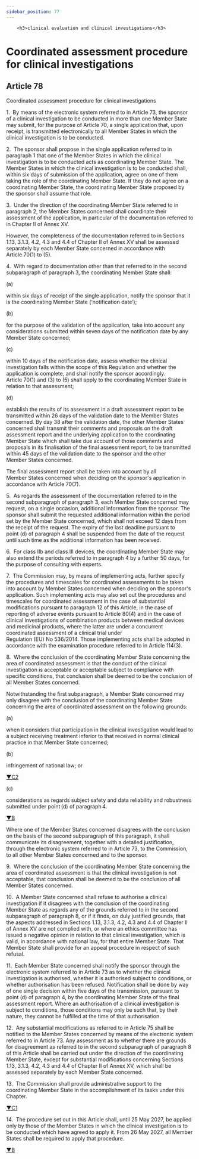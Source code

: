 ```yaml
---
sidebar_position: 77
---
```

        <h3>clinical evaluation and clinical investigations</h3>
<h1>Coordinated assessment procedure for clinical investigations</h1>
<h2>Article 78</h2>
   <p class="stitle-article-norm">Coordinated assessment procedure for clinical investigations</p>
   <p class="norm">1.&nbsp;&nbsp;By means of the electronic system 
referred to in Article&nbsp;73, the sponsor of a clinical investigation 
to be conducted in more than one Member&nbsp;State may submit, for the 
purpose of Article&nbsp;70, a single application that, upon receipt, is 
transmitted electronically to all Member&nbsp;States in which the 
clinical investigation is to be conducted.</p>
   <p class="norm">2.&nbsp;&nbsp;The sponsor shall propose in the single
 application referred to in paragraph&nbsp;1 that one of the 
Member&nbsp;States in which the clinical investigation is to be 
conducted acts as coordinating Member&nbsp;State. The Member&nbsp;States
 in which the clinical investigation is to be conducted shall, within 
six days of submission of the application, agree on one of them taking 
the role of the coordinating Member&nbsp;State. If they do not agree on a
 coordinating Member&nbsp;State, the coordinating Member&nbsp;State 
proposed by the sponsor shall assume that role.</p>
   <p class="norm">3.&nbsp;&nbsp;Under the direction of the coordinating
 Member&nbsp;State referred to in paragraph&nbsp;2, the 
Member&nbsp;States concerned shall coordinate their assessment of the 
application, in particular of the documentation referred to in Chapter 
II of Annex&nbsp;XV.</p>
   <p class="norm">However, the completeness of the documentation 
referred to in Sections 1.13, 3.1.3, 4.2, 4.3 and 4.4 of Chapter II of 
Annex&nbsp;XV shall be assessed separately by each Member&nbsp;State 
concerned in accordance with Article&nbsp;70(1) to (5).</p>
   <p class="norm">4.&nbsp;&nbsp;With regard to documentation other than
 that referred to in the second subparagraph&nbsp;of paragraph&nbsp;3, 
the coordinating Member&nbsp;State shall:</p>
   <div class="grid-container grid-list">
      <div class="list grid-list-column-1">
         <span>(a)&nbsp;</span>
      </div>
      <div class="grid-list-column-2">
         <p class="norm">within six days of receipt of the single 
application, notify the sponsor that it is the coordinating 
Member&nbsp;State (‘notification date’);</p>
      </div>
   </div>
   <div class="grid-container grid-list">
      <div class="list grid-list-column-1">
         <span>(b)&nbsp;</span>
      </div>
      <div class="grid-list-column-2">
         <p class="norm">for the purpose of the validation of the 
application, take into account any considerations submitted within seven
 days of the notification date by any Member&nbsp;State concerned;</p>
      </div>
   </div>
   <div class="grid-container grid-list">
      <div class="list grid-list-column-1">
         <span>(c)&nbsp;</span>
      </div>
      <div class="grid-list-column-2">
         <p class="norm">within 10 days of the notification date, assess
 whether the clinical investigation falls within the scope of this 
Regulation and whether the application is complete, and shall notify the
 sponsor accordingly. Article&nbsp;70(1) and (3) to (5) shall apply to 
the coordinating Member&nbsp;State in relation to that assessment;</p>
      </div>
   </div>
   <div class="grid-container grid-list">
      <div class="list grid-list-column-1">
         <span>(d)&nbsp;</span>
      </div>
      <div class="grid-list-column-2">
         <p class="norm">establish the results of its assessment in a 
draft assessment report to be transmitted within 26&nbsp;days of the 
validation date to the Member&nbsp;States concerned. By day&nbsp;38 
after the validation date, the other Member&nbsp;States concerned shall 
transmit their comments and proposals on the draft assessment report and
 the underlying application to the coordinating Member&nbsp;State which 
shall take due account of those comments and proposals in its 
finalisation of the final assessment report, to be transmitted within 
45&nbsp;days of the validation date to the sponsor and the other 
Member&nbsp;States concerned.</p>
      </div>
   </div>
   <p class="norm">The final assessment report shall be taken into 
account by all Member&nbsp;States concerned when deciding on the 
sponsor's application in accordance with Article&nbsp;70(7).</p>
   <p class="norm">5.&nbsp;&nbsp;As regards the assessment of the 
documentation referred to in the second subparagraph&nbsp;of 
paragraph&nbsp;3, each Member&nbsp;State concerned may request, on a 
single occasion, additional information from the sponsor. The sponsor 
shall submit the requested additional information within the period set 
by the Member&nbsp;State concerned, which shall not exceed 12&nbsp;days 
from the receipt of the request. The expiry of the last deadline 
pursuant to point&nbsp;(d) of paragraph&nbsp;4 shall be suspended from 
the date of the request until such time as the additional information 
has been received.</p>
   <p class="norm">6.&nbsp;&nbsp;For class&nbsp;IIb and class&nbsp;III 
devices, the coordinating Member&nbsp;State may also extend the periods 
referred to in paragraph&nbsp;4 by a further 50 days, for the purpose of
 consulting with experts.</p>
   <p class="norm">7.&nbsp;&nbsp;The Commission may, by means of 
implementing acts, further specify the procedures and timescales for 
coordinated assessments to be taken into account by Member&nbsp;States 
concerned when deciding on the sponsor's application. Such implementing 
acts may also set out the procedures and timescales for coordinated 
assessment in the case of substantial modifications pursuant to 
paragraph&nbsp;12 of this Article, in the case of reporting of adverse 
events pursuant to Article&nbsp;80(4) and in the case of clinical 
investigations of combination products between medical devices and 
medicinal products, where the latter are under a concurrent coordinated 
assessment of a clinical trial under 
Regulation&nbsp;(EU)&nbsp;No&nbsp;536/2014. Those implementing acts 
shall be adopted in accordance with the examination procedure referred 
to in Article&nbsp;114(3).</p>
   <p class="norm">8.&nbsp;&nbsp;Where the conclusion of the 
coordinating Member&nbsp;State concerning the area of coordinated 
assessment is that the conduct of the clinical investigation is 
acceptable or acceptable subject to compliance with specific conditions,
 that conclusion shall be deemed to be the conclusion of all 
Member&nbsp;States concerned.</p>
   <p class="norm">Notwithstanding the first subparagraph, a 
Member&nbsp;State concerned may only disagree with the conclusion of the
 coordinating Member&nbsp;State concerning the area of coordinated 
assessment on the following grounds:</p>
   <div class="grid-container grid-list">
      <div class="list grid-list-column-1">
         <span>(a)&nbsp;</span>
      </div>
      <div class="grid-list-column-2">
         <p class="norm">when it considers that participation in the 
clinical investigation would lead to a subject receiving treatment 
inferior to that received in normal clinical practice in that 
Member&nbsp;State concerned;</p>
      </div>
   </div>
   <div class="grid-container grid-list">
      <div class="list grid-list-column-1">
         <span>(b)&nbsp;</span>
      </div>
      <div class="grid-list-column-2">
         <p class="norm">infringement of national law; or</p>
      </div>
   </div>
   <p class="modref">
      <a href="https://eur-lex.europa.eu/legal-content/EN/AUTO/?uri=celex:32017R0745R%2802%29" onclick="window.open(this.href,'_blanc'); return false;" title="32017R0745R(02): REPLACED">▼C2</a><a class="anchorarrow" id="C2-1" href="#C2-2"><i class="fa fa-arrow-down" title="NEXT" ></i></a>
   </p>
   <div class="grid-container grid-list">
      <div class="list grid-list-column-1">
         <span>(c)&nbsp;</span>
      </div>
      <div class="grid-list-column-2">
         <p class="norm">considerations as regards subject safety and data reliability and robustness submitted under point (d) of paragraph 4.</p>
      </div>
   </div>
   <p class="modref">
      <a href="https://eur-lex.europa.eu/legal-content/EN/AUTO/?uri=celex:32017R0745" onclick="window.open(this.href,'_blanc'); return false;" title="32017R0745">▼B</a><a class="anchorarrow" id="B-4" href="#B-5"><i class="fa fa-arrow-down" title="NEXT" ></i></a>
   </p>
   <p class="norm">Where one of the Member&nbsp;States concerned 
disagrees with the conclusion on the basis of the second 
subparagraph&nbsp;of this paragraph, it shall communicate its 
disagreement, together with a detailed justification, through the 
electronic system referred to in Article&nbsp;73, to the Commission, to 
all other Member&nbsp;States concerned and to the sponsor.</p>
   <p class="norm">9.&nbsp;&nbsp;Where the conclusion of the 
coordinating Member&nbsp;State concerning the area of coordinated 
assessment is that the clinical investigation is not acceptable, that 
conclusion shall be deemed to be the conclusion of all 
Member&nbsp;States concerned.</p>
   <p class="norm">10.&nbsp;&nbsp;A Member&nbsp;State concerned shall 
refuse to authorise a clinical investigation if it disagrees with the 
conclusion of the coordinating Member&nbsp;State as regards any of the 
grounds referred to in the second subparagraph&nbsp;of paragraph&nbsp;8,
 or if it finds, on duly justified grounds, that the aspects addressed 
in Sections 1.13, 3.1.3, 4.2, 4.3 and 4.4 of Chapter&nbsp;II of 
Annex&nbsp;XV are not complied with, or where an ethics committee has 
issued a negative opinion in relation to that clinical investigation, 
which is valid, in accordance with national law, for that entire 
Member&nbsp;State. That Member&nbsp;State shall provide for an appeal 
procedure in respect of such refusal.</p>
   <p class="norm">11.&nbsp;&nbsp;Each Member&nbsp;State concerned shall
 notify the sponsor through the electronic system referred to in 
Article&nbsp;73 as to whether the clinical investigation is authorised, 
whether it is authorised subject to conditions, or whether authorisation
 has been refused. Notification shall be done by way of one single 
decision within five days of the transmission, pursuant to 
point&nbsp;(d) of paragraph&nbsp;4, by the coordinating 
Member&nbsp;State of the final assessment report. Where an authorisation
 of a clinical investigation is subject to conditions, those conditions 
may only be such that, by their nature, they cannot be fulfilled at the 
time of that authorisation.</p>
   <p class="norm">12.&nbsp;&nbsp;Any substantial modifications as 
referred to in Article&nbsp;75 shall be notified to the 
Member&nbsp;States concerned by means of the electronic system referred 
to in Article&nbsp;73. Any assessment as to whether there are grounds 
for disagreement as referred to in the second subparagraph&nbsp;of 
paragraph&nbsp;8 of this Article&nbsp;shall be carried out under the 
direction of the coordinating Member&nbsp;State, except for substantial 
modifications concerning Sections 1.13, 3.1.3, 4.2, 4.3 and 4.4 of 
Chapter II of Annex&nbsp;XV, which shall be assessed separately by each 
Member&nbsp;State concerned.</p>
   <p class="norm">13.&nbsp;&nbsp;The Commission shall provide 
administrative support to the coordinating Member&nbsp;State in the 
accomplishment of its tasks under this Chapter.</p>
   <p class="modref">
      <a href="https://eur-lex.europa.eu/legal-content/EN/AUTO/?uri=celex:32017R0745R%2801%29" onclick="window.open(this.href,'_blanc'); return false;" title="32017R0745R(01): REPLACED">▼C1</a><a class="anchorarrow" id="C1-5" href="#C1-6"><i class="fa fa-arrow-down" title="NEXT" ></i></a>
   </p>
   <p class="norm">14.&nbsp;&nbsp;The procedure set out in this Article 
shall, until 25&nbsp;May 2027, be applied only by those of the Member 
States in which the clinical investigation is to be conducted which have
 agreed to apply it. From 26&nbsp;May 2027, all Member States shall be 
required to apply that procedure.</p>
   <p class="modref">
      <a href="https://eur-lex.europa.eu/legal-content/EN/AUTO/?uri=celex:32017R0745" onclick="window.open(this.href,'_blanc'); return false;" title="32017R0745">▼B</a><a class="anchorarrow" id="B-5" href="#B-6"><i class="fa fa-arrow-down" title="NEXT" ></i></a>
   </p>
